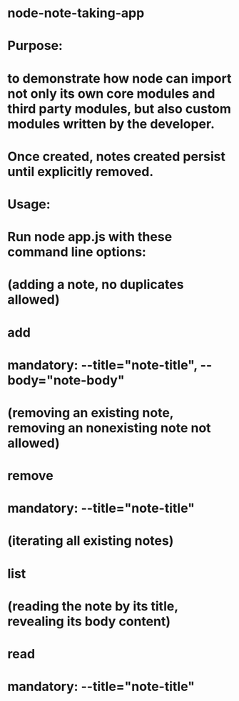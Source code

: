# node-note-taking-app
#
#
#
#   Purpose:    
#               to demonstrate how node can import not only its own core modules and third party modules, but also custom modules written by the developer.
#
#
#               Once created, notes created persist until explicitly removed.
#
#
#

#   Usage:      
#               Run node app.js with these command line options:
#
#
#
#               (adding a note, no duplicates allowed)
#               add
#                   mandatory:    --title="note-title", --body="note-body"
#
#
#
#               (removing an existing note, removing an nonexisting note not allowed)
#               remove
#                   mandatory:     --title="note-title"
#
#
#
#               (iterating all existing notes)
#               list
#
#
#
#               (reading the note by its title, revealing its body content)
#               read
#                   mandatory:     --title="note-title"
